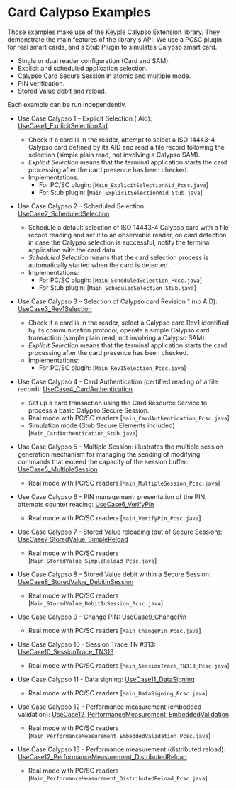# Card Calypso Examples

Those examples make use of the Keyple Calypso Extension library. They demonstrate the main features of the library's
API. We use a PCSC plugin for real smart cards, and a Stub Plugin to simulates Calypso smart card.

* Single or dual reader configuration (Card and SAM).
* Explicit and scheduled application selection.
* Calypso Card Secure Session in atomic and multiple mode.
* PIN verification.
* Stored Value debit and reload.

Each example can be run independently.

* Use Case Calypso 1 – Explicit Selection (
  Aid): [UseCase1_ExplicitSelectionAid](https://github.com/eclipse/keyple-java-example/tree/main/Example_Card_Calypso/src/main/java/org/eclipse/keyple/card/calypso/example/UseCase1_ExplicitSelectionAid)
    * Check if a card is in the reader, attempt to select a ISO 14443-4 Calypso card defined by its AID and read a file
      record following the selection (simple plain read, not involving a Calypso SAM).
    * _Explicit Selection_ means that the terminal application starts the card processing after the card presence has
      been checked.
    * Implementations:
        * For PC/SC plugin: [`Main_ExplicitSelectionAid_Pcsc.java`]
        * For Stub plugin: [`Main_ExplicitSelectionAid_Stub.java`]

* Use Case Calypso 2 – Scheduled
  Selection: [UseCase2_ScheduledSelection](https://github.com/eclipse/keyple-java-example/tree/main/Example_Card_Calypso/src/main/java/org/eclipse/keyple/card/calypso/example/UseCase2_ScheduledSelection)
    * Schedule a default selection of ISO 14443-4 Calypso card with a file record reading and set it to an observable
      reader, on card detection in case the Calypso selection is successful, notify the terminal application with the
      card data.
    * _Scheduled Selection_ means that the card selection process is automatically started when the card is detected.
    * Implementations:
        * For PC/SC plugin: [`Main_ScheduledSelection_Pcsc.java`]
        * For Stub plugin: [`Main_ScheduledSelection_Stub.java`]

* Use Case Calypso 3 – Selection of Calypso card Revision 1 (no
  AID): [UseCase3_Rev1Selection](https://github.com/eclipse/keyple-java-example/tree/main/Example_Card_Calypso/src/main/java/org/eclipse/keyple/card/calypso/example/UseCase3_Rev1Selection)
    * Check if a card is in the reader, select a Calypso card Rev1 identified by its communication protocol, operate a
      simple Calypso card transaction (simple plain read, not involving a Calypso SAM).
    * _Explicit Selection_ means that the terminal application starts the card processing after the card presence has
      been checked.
    * Implementations:
        * For PC/SC plugin: [`Main_Rev1Selection_Pcsc.java`]

* Use Case Calypso 4 - Card Authentication (certified reading of a file
  record):  [UseCase4_CardAuthentication](https://github.com/eclipse/keyple-java-example/tree/main/Example_Card_Calypso/src/main/java/org/eclipse/keyple/card/calypso/example/UseCase4_CardAuthentication)
    * Set up a card transaction using the Card Resource Service to process a basic Calypso Secure Session.
    * Real mode with PC/SC readers [`Main_CardAuthentication_Pcsc.java`]
    * Simulation mode  (Stub Secure Elements included) [`Main_CardAuthentication_Stub.java`]

* Use Case Calypso 5 - Multiple Session: illustrates the multiple session generation mechanism for managing the
  sending of modifying commands that exceed the capacity of the session
  buffer: [UseCase5_MultipleSession](https://github.com/eclipse/keyple-java-example/tree/main/Example_Card_Calypso/src/main/java/org/eclipse/keyple/card/calypso/example/UseCase5_MultipleSession)
    * Real mode with PC/SC readers [`Main_MultipleSession_Pcsc.java`]

* Use Case Calypso 6 - PIN management: presentation of the PIN, attempts counter
  reading: [UseCase6_VerifyPin](https://github.com/eclipse/keyple-java-example/tree/main/Example_Card_Calypso/src/main/java/org/eclipse/keyple/card/calypso/example/UseCase6_VerifyPin)
    * Real mode with PC/SC readers [`Main_VerifyPin_Pcsc.java`]

* Use Case Calypso 7 - Stored Value reloading (out of Secure Session):
   [UseCase7_StoredValue_SimpleReload](https://github.com/eclipse/keyple-java-example/tree/main/Example_Card_Calypso/src/main/java/org/eclipse/keyple/card/calypso/example/UseCase7_StoredValue_SimpleReload)
    * Real mode with PC/SC readers [`Main_StoredValue_SimpleReload_Pcsc.java`]

* Use Case Calypso 8 - Stored Value debit within a Secure Session:
   [UseCase8_StoredValue_DebitInSession](https://github.com/eclipse/keyple-java-example/tree/main/Example_Card_Calypso/src/main/java/org/eclipse/keyple/card/calypso/example/UseCase8_StoredValue_DebitInSession)
    * Real mode with PC/SC readers [`Main_StoredValue_DebitInSession_Pcsc.java`]

* Use Case Calypso 9 - Change PIN:
   [UseCase9_ChangePin](https://github.com/eclipse/keyple-java-example/tree/main/Example_Card_Calypso/src/main/java/org/eclipse/keyple/card/calypso/example/UseCase9_ChangePin)
    * Real mode with PC/SC readers [`Main_ChangePin_Pcsc.java`]

* Use Case Calypso 10 - Session Trace TN #313:
   [UseCase10_SessionTrace_TN313](https://github.com/eclipse/keyple-java-example/tree/main/Example_Card_Calypso/src/main/java/org/eclipse/keyple/card/calypso/example/UseCase10_SessionTrace_TN313)
    * Real mode with PC/SC readers [`Main_SessionTrace_TN313_Pcsc.java`]

* Use Case Calypso 11 - Data signing:
  [UseCase11_DataSigning](https://github.com/eclipse/keyple-java-example/tree/main/Example_Card_Calypso/src/main/java/org/eclipse/keyple/card/calypso/example/UseCase11_DataSigning)
    * Real mode with PC/SC readers [`Main_DataSigning_Pcsc.java`]

* Use Case Calypso 12 - Performance measurement (embedded validation):
  [UseCase12_PerformanceMeasurement_EmbeddedValidation](https://github.com/eclipse/keyple-java-example/tree/main/Example_Card_Calypso/src/main/java/org/eclipse/keyple/card/calypso/example/UseCase12_PerformanceMeasurement_EmbeddedValidation)
    * Real mode with PC/SC readers [`Main_PerformanceMeasurement_EmbeddedValidation_Pcsc.java`]

* Use Case Calypso 13 - Performance measurement (distributed reload):
  [UseCase12_PerformanceMeasurement_DistributedReload](https://github.com/eclipse/keyple-java-example/tree/main/Example_Card_Calypso/src/main/java/org/eclipse/keyple/card/calypso/example/UseCase12_PerformanceMeasurement_DistributedReload)
    * Real mode with PC/SC readers [`Main_PerformanceMeasurement_DistributedReload_Pcsc.java`]